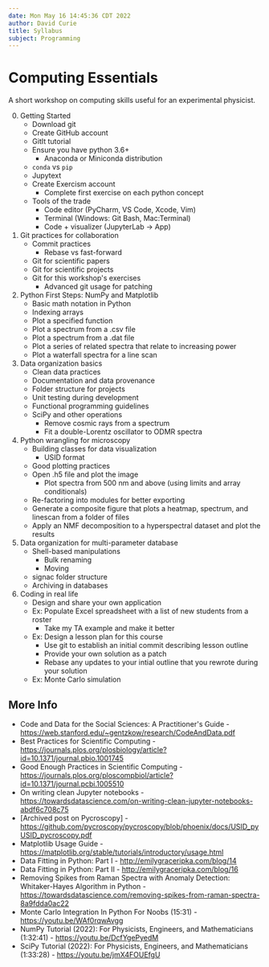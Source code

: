 ```yaml
---
date: Mon May 16 14:45:36 CDT 2022
author: David Curie
title: Syllabus
subject: Programming
---
```


# Computing Essentials

A short workshop on computing skills useful for an experimental physicist.

0. Getting Started
    - Download git
    - Create GitHub account
    - GitIt tutorial
    - Ensure you have python 3.6+
        - Anaconda or Miniconda distribution
    - `conda` vs `pip`
    - Jupytext
    - Create Exercism account
        - Complete first exercise on each python concept
    - Tools of the trade
        - Code editor (PyCharm, VS Code, Xcode, Vim)
        - Terminal (Windows: Git Bash, Mac:Terminal)
        - Code + visualizer (JupyterLab -> App)
1. Git practices for collaboration
    - Commit practices
        - Rebase vs fast-forward
    - Git for scientific papers
    - Git for scientific projects
    - Git for this workshop's exercises
        - Advanced git usage for patching
2. Python First Steps: NumPy and Matplotlib
    - Basic math notation in Python
    - Indexing arrays
    - Plot a specified function
    - Plot a spectrum from a .csv file
    - Plot a spectrum from a .dat file
    - Plot a series of related spectra that relate to increasing power
    - Plot a waterfall spectra for a line scan
3. Data organization basics
    - Clean data practices
    - Documentation and data provenance
    - Folder structure for projects
    - Unit testing during development
    - Functional programming guidelines
    - SciPy and other operations
        - Remove cosmic rays from a spectrum
        - Fit a double-Lorentz oscillator to ODMR spectra
4. Python wrangling for microscopy
    - Building classes for data visualization
        - USID format
    - Good plotting practices
    - Open .h5 file and plot the image
        - Plot spectra from 500 nm and above (using limits and array conditionals)
    - Re-factoring into modules for better exporting
    - Generate a composite figure that plots a heatmap, spectrum, and linescan from a folder of files
    - Apply an NMF decomposition to a hyperspectral dataset and plot the results
5. Data organization for multi-parameter database
    - Shell-based manipulations
        - Bulk renaming
        - Moving
    - signac folder structure
    - Archiving in databases
6. Coding in real life
    - Design and share your own application
    - Ex: Populate Excel spreadsheet with a list of new students from a roster
        - Take my TA example and make it better
    - Ex: Design a lesson plan for this course
        - Use git to establish an initial commit describing lesson outline
        - Provide your own solution as a patch
        - Rebase any updates to your intial outline that you rewrote during your solution
    - Ex: Monte Carlo simulation

## More Info

- Code and Data for the Social Sciences: A Practitioner's Guide - <https://web.stanford.edu/~gentzkow/research/CodeAndData.pdf>
- Best Practices for Scientific Computing - <https://journals.plos.org/plosbiology/article?id=10.1371/journal.pbio.1001745>
- Good Enough Practices in Scientific Computing - <https://journals.plos.org/ploscompbiol/article?id=10.1371/journal.pcbi.1005510>
- On writing clean Jupyter notebooks - <https://towardsdatascience.com/on-writing-clean-jupyter-notebooks-abdf6c708c75>
- \[Archived post on Pycroscopy\] - <https://github.com/pycroscopy/pycroscopy/blob/phoenix/docs/USID_pyUSID_pycroscopy.pdf>
- Matplotlib Usage Guide - <https://matplotlib.org/stable/tutorials/introductory/usage.html>
- Data Fitting in Python: Part I - <http://emilygraceripka.com/blog/14>
- Data Fitting in Python: Part II - <http://emilygraceripka.com/blog/16>
- Removing Spikes from Raman Spectra with Anomaly Detection: Whitaker-Hayes Algorithm in Python - <https://towardsdatascience.com/removing-spikes-from-raman-spectra-8a9fdda0ac22>
- Monte Carlo Integration In Python For Noobs (15:31) - <https://youtu.be/WAf0rqwAvgg>
- NumPy Tutorial (2022): For Physicists, Engineers, and Mathematicians (1:32:41) - <https://youtu.be/DcfYgePyedM>
- SciPy Tutorial (2022): For Physicists, Engineers, and Mathematicians (1:33:28) - <https://youtu.be/jmX4FOUEfgU>
